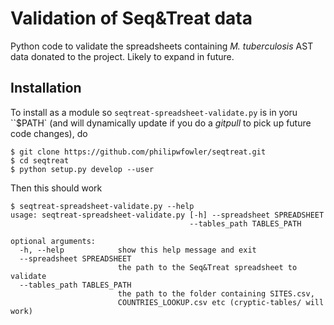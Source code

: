 # Validation of Seq&Treat data

Python code to validate the spreadsheets containing *M. tuberculosis* AST data donated to the project. Likely to expand in future.

## Installation

To install as a module so `seqtreat-spreadsheet-validate.py` is in yoru ``$PATH` (and will dynamically update if you do a $git pull$ to pick up future code changes), do

```
$ git clone https://github.com/philipwfowler/seqtreat.git
$ cd seqtreat
$ python setup.py develop --user
```

Then this should work

```
$ seqtreat-spreadsheet-validate.py --help
usage: seqtreat-spreadsheet-validate.py [-h] --spreadsheet SPREADSHEET
                                        --tables_path TABLES_PATH

optional arguments:
  -h, --help            show this help message and exit
  --spreadsheet SPREADSHEET
                        the path to the Seq&Treat spreadsheet to validate
  --tables_path TABLES_PATH
                        the path to the folder containing SITES.csv,
                        COUNTRIES_LOOKUP.csv etc (cryptic-tables/ will work)
```
